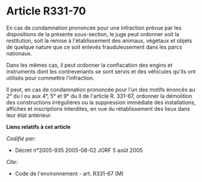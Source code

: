 # Article R331-70

En cas de condamnation prononcée pour une infraction prévue par les dispositions de la présente sous-section, le juge peut
ordonner soit la restitution, soit la remise à l'établissement des animaux, végétaux et objets de quelque nature que ce soit
enlevés frauduleusement dans les parcs nationaux.

Dans les mêmes cas, il peut ordonner la confiscation des engins et instruments dont les contrevenants se sont servis et des
véhicules qu'ils ont utilisés pour commettre l'infraction.

Il peut, en cas de condamnation prononcée pour l'un des motifs énoncés au 2° du I ou aux 4°, 5° et 9° du II de l'article R.
331-67, ordonner la démolition des constructions irrégulières ou la suppression immédiate des installations, affiches et
inscriptions interdites, en vue du rétablissement des lieux dans leur état antérieur.

**Liens relatifs à cet article**

_Codifié par_:

  - Décret n°2005-935 2005-08-02 JORF 5 août 2005

_Cite_:

  - Code de l'environnement - art. R331-67 (M)
